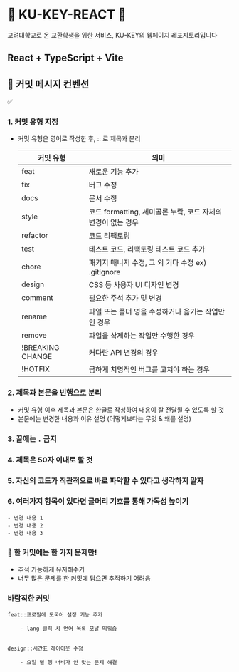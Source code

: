 # 🍪 KU-KEY-REACT 🔑
고려대학교로 온 교환학생을 위한 서비스, KU-KEY의 웹페이지 레포지토리입니다

## React + TypeScript + Vite

## 🖤 커밋 메시지 컨벤션

<aside>
✅

### 1. 커밋 유형 지정

- 커밋 유형은 영어로 작성한 후, :: 로 제목과 분리
    
    
    | 커밋 유형 | 의미 |
    | --- | --- |
    | feat | 새로운 기능 추가 |
    | fix | 버그 수정 |
    | docs | 문서 수정 |
    | style | 코드 formatting, 세미콜론 누락, 코드 자체의 변경이 없는 경우 |
    | refactor | 코드 리팩토링 |
    | test | 테스트 코드, 리팩토링 테스트 코드 추가 |
    | chore | 패키지 매니저 수정, 그 외 기타 수정 ex) .gitignore |
    | design | CSS 등 사용자 UI 디자인 변경 |
    | comment | 필요한 주석 추가 및 변경 |
    | rename | 파일 또는 폴더 명을 수정하거나 옮기는 작업만인 경우 |
    | remove | 파일을 삭제하는 작업만 수행한 경우 |
    | !BREAKING CHANGE | 커다란 API 변경의 경우 |
    | !HOTFIX | 급하게 치명적인 버그를 고쳐야 하는 경우 |

### 2. 제목과 본문을 빈행으로 분리

- 커밋 유형 이후 제목과 본문은 한글로 작성하여 내용이 잘 전달될 수 있도록 할 것
- 본문에는 변경한 내용과 이유 설명 (어떻게보다는 무엇 & 왜를 설명)

### 3. 끝에는 `.` 금지

### 4. 제목은 50자 이내로 할 것

### 5. 자신의 코드가 직관적으로 바로 파악할 수 있다고 생각하지 말자

### 6. 여러가지 항목이 있다면 글머리 기호를 통해 가독성 높이기

```
- 변경 내용 1
- 변경 내용 2
- 변경 내용 3
```

### 🖤 한 커밋에는 한 가지 문제만!

- 추적 가능하게 유지해주기
- 너무 많은 문제를 한 커밋에 담으면 추적하기 어려움

### 바람직한 커밋

```
feat::프로필에 모국어 설정 기능 추가

    - lang 클릭 시 언어 목록 모달 띄워줌


design::시간표 레이아웃 수정

    - 요일 별 행 너비가 안 맞는 문제 해결
```